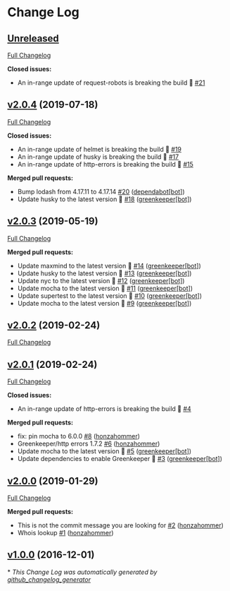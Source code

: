 # Change Log

## [Unreleased](https://github.com/honzahommer/ipnfo/tree/HEAD)

[Full Changelog](https://github.com/honzahommer/ipnfo/compare/v2.0.4...HEAD)

**Closed issues:**

- An in-range update of request-robots is breaking the build 🚨 [\#21](https://github.com/honzahommer/ipnfo/issues/21)

## [v2.0.4](https://github.com/honzahommer/ipnfo/tree/v2.0.4) (2019-07-18)
[Full Changelog](https://github.com/honzahommer/ipnfo/compare/v2.0.3...v2.0.4)

**Closed issues:**

- An in-range update of helmet is breaking the build 🚨 [\#19](https://github.com/honzahommer/ipnfo/issues/19)
- An in-range update of husky is breaking the build 🚨 [\#17](https://github.com/honzahommer/ipnfo/issues/17)
- An in-range update of http-errors is breaking the build 🚨 [\#15](https://github.com/honzahommer/ipnfo/issues/15)

**Merged pull requests:**

- Bump lodash from 4.17.11 to 4.17.14 [\#20](https://github.com/honzahommer/ipnfo/pull/20) ([dependabot[bot]](https://github.com/apps/dependabot))
- Update husky to the latest version 🚀 [\#18](https://github.com/honzahommer/ipnfo/pull/18) ([greenkeeper[bot]](https://github.com/apps/greenkeeper))

## [v2.0.3](https://github.com/honzahommer/ipnfo/tree/v2.0.3) (2019-05-19)
[Full Changelog](https://github.com/honzahommer/ipnfo/compare/v2.0.2...v2.0.3)

**Merged pull requests:**

- Update maxmind to the latest version 🚀 [\#14](https://github.com/honzahommer/ipnfo/pull/14) ([greenkeeper[bot]](https://github.com/apps/greenkeeper))
- Update husky to the latest version 🚀 [\#13](https://github.com/honzahommer/ipnfo/pull/13) ([greenkeeper[bot]](https://github.com/apps/greenkeeper))
- Update nyc to the latest version 🚀 [\#12](https://github.com/honzahommer/ipnfo/pull/12) ([greenkeeper[bot]](https://github.com/apps/greenkeeper))
- Update mocha to the latest version 🚀 [\#11](https://github.com/honzahommer/ipnfo/pull/11) ([greenkeeper[bot]](https://github.com/apps/greenkeeper))
- Update supertest to the latest version 🚀 [\#10](https://github.com/honzahommer/ipnfo/pull/10) ([greenkeeper[bot]](https://github.com/apps/greenkeeper))
- Update mocha to the latest version 🚀 [\#9](https://github.com/honzahommer/ipnfo/pull/9) ([greenkeeper[bot]](https://github.com/apps/greenkeeper))

## [v2.0.2](https://github.com/honzahommer/ipnfo/tree/v2.0.2) (2019-02-24)
[Full Changelog](https://github.com/honzahommer/ipnfo/compare/v2.0.1...v2.0.2)

## [v2.0.1](https://github.com/honzahommer/ipnfo/tree/v2.0.1) (2019-02-24)
[Full Changelog](https://github.com/honzahommer/ipnfo/compare/v2.0.0...v2.0.1)

**Closed issues:**

- An in-range update of http-errors is breaking the build 🚨 [\#4](https://github.com/honzahommer/ipnfo/issues/4)

**Merged pull requests:**

- fix: pin mocha to 6.0.0 [\#8](https://github.com/honzahommer/ipnfo/pull/8) ([honzahommer](https://github.com/honzahommer))
- Greenkeeper/http errors 1.7.2 [\#6](https://github.com/honzahommer/ipnfo/pull/6) ([honzahommer](https://github.com/honzahommer))
- Update mocha to the latest version 🚀 [\#5](https://github.com/honzahommer/ipnfo/pull/5) ([greenkeeper[bot]](https://github.com/apps/greenkeeper))
- Update dependencies to enable Greenkeeper 🌴 [\#3](https://github.com/honzahommer/ipnfo/pull/3) ([greenkeeper[bot]](https://github.com/apps/greenkeeper))

## [v2.0.0](https://github.com/honzahommer/ipnfo/tree/v2.0.0) (2019-01-29)
[Full Changelog](https://github.com/honzahommer/ipnfo/compare/v1.0.0...v2.0.0)

**Merged pull requests:**

- This is not the commit message you are looking for [\#2](https://github.com/honzahommer/ipnfo/pull/2) ([honzahommer](https://github.com/honzahommer))
- Whois lookup [\#1](https://github.com/honzahommer/ipnfo/pull/1) ([honzahommer](https://github.com/honzahommer))

## [v1.0.0](https://github.com/honzahommer/ipnfo/tree/v1.0.0) (2016-12-01)


\* *This Change Log was automatically generated by [github_changelog_generator](https://github.com/skywinder/Github-Changelog-Generator)*